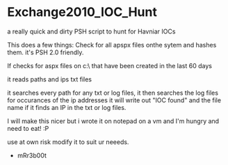 # Exchange2010_IOC_Hunt
a really quick and dirty PSH script to hunt for Havniar IOCs

This does a few things:
Check for all apspx files onthe sytem and hashes them. it's PSH 2.0 friendly.

If checks for aspx files on c:\ that have been created in the last 60 days

it reads paths and ips txt files

it searches every path for any txt or log files, it then searches the log files for occurances of the ip addresses
it will write out "IOC found" and the file name if it finds an IP in the txt or log files.

I will make this nicer but i wrote it on notepad on a vm and I'm hungry and need to eat! :P

use at own risk modify it to suit ur neeeds.

- mRr3b00t
